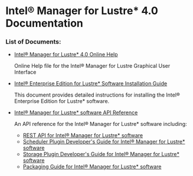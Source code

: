 # Intel® Manager for Lustre\* 4.0 Documentation

### List of Documents:

- [Intel® Manager for Lustre\* 4.0 Online Help](docs/IML_Help_TOC.md)
  
  Online Help file for the Intel® Manager for Lustre Graphical User Interface
- [Intel® Enterprise Edition for Lustre\* Software
Installation Guide](docs/PIG/ig_TOC.md)

  This document provides detailed instructions for installing the Intel® Enterprise Edition for Lustre\* software.
  
-  [Intel® Manager for Lustre\* software API Reference](docs/api/api_TOC.md)

    An API reference for the Intel® Manager for Lustre* software including:
    
    - [REST API for Intel® Manager for Lustre* software](docs/api/rest_API.md)
    - [Scheduler Plugin Developer's Guide for Intel® Manager for Lustre* software](docs/api/Scheduler_Plugin_API.md)
    - [Storage Plugin Developer's Guide for Intel® Manager for Lustre* software](docs/api/Storage_Plugin_API.md)
    - [Packaging Guide for Intel® Manager for Lustre* software](docs/api/Pkg_Guide.md)
